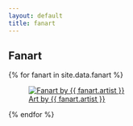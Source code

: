 ```yaml
---
layout: default
title: fanart
---
```


<article class="row">
  <h1>Fanart</h1>
    {% for fanart in site.data.fanart %}
    <div class="small-4 column text-center">
      <a href="{{ fanart.link }}">
	<figure>
	  <img src="{{ site.baseurl }}{{ fanart.image }}" class="center" alt="Fanart by {{ fanart.artist }}"/>
	  <figcaption class="center-text">Art by {{ fanart.artist }}</figcaption>
	</figure>
      </a>
    </div>
    {% endfor %}
</article>